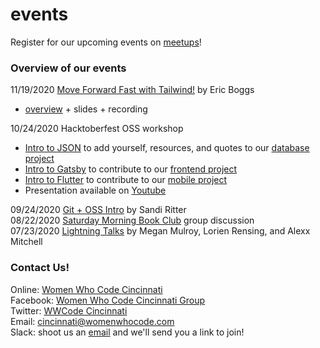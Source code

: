 # events

Register for our upcoming events on [meetups](https://www.meetup.com/Women-Who-Code-Cincinnati/)!

### Overview of our events
11/19/2020 [Move Forward Fast with Tailwind!](https://github.com/WomenWhoCodeCincy/events/tree/master/11.19.2020%20Tailwind) by Eric Boggs   
  - [overview](https://github.com/WomenWhoCodeCincy/events/blob/master/11.19.2020%20Tailwind/overview.md#move-forward-fast-with-tailwind) + slides + recording  
  
10/24/2020 Hacktoberfest OSS workshop  
  - [Intro to JSON](https://github.com/WomenWhoCodeCincy/events/blob/master/10.24.2020%20Hacktoberfest/intro-to-json.pdf) to add yourself, resources, and quotes to  our [database project](https://github.com/WomenWhoCodeCincy/wwcode-cincy-database)  
  - [Intro to Gatsby](https://github.com/WomenWhoCodeCincy/events/blob/master/10.24.2020%20Hacktoberfest/Ghostly%20Gatsby.pdf) to contribute to our [frontend project](https://github.com/WomenWhoCodeCincy/WomenWhoCodeCincy.github.io)  
  - [Intro to Flutter](https://github.com/WomenWhoCodeCincy/events/blob/master/10.24.2020%20Hacktoberfest/intro-to-flutter.pdf) to contribute to our [mobile project](https://github.com/WomenWhoCodeCincy/flutter-starter-app)
  - Presentation available on [Youtube](https://www.youtube.com/watch?v=xa2dr8WNwv4&t=4s)   

09/24/2020 [Git + OSS Intro](https://github.com/WomenWhoCodeCincy/events/tree/master/09.24.2020%20Git%20%2B%20OSS%20Intro%20) by Sandi Ritter  
08/22/2020 [Saturday Morning Book Club](https://github.com/WomenWhoCodeCincy/events/tree/master/08.22.2020%20Saturday%20Morning%20Book%20Club) group discussion  
07/23/2020 [Lightning Talks](https://github.com/WomenWhoCodeCincy/events/tree/master/07.23.2020%20Lightning%20Talks%20) by Megan Mulroy, Lorien Rensing, and Alexx Mitchell  

### Contact Us! 
Online: [Women Who Code Cincinnati](https://www.womenwhocode.com/cincinnati)  
Facebook: [Women Who Code Cincinnati Group](https://www.facebook.com/groups/wwcodecincinnati)  
Twitter: [WWCode Cincinnati](https://twitter.com/CincyWWCode)  
Email: [cincinnati@womenwhocode.com](mailto:cincinnati@womenwhocode.com)  
Slack: shoot us an [email](mailto:cincinnati@womenwhocode.com) and we'll send you a link to join!
